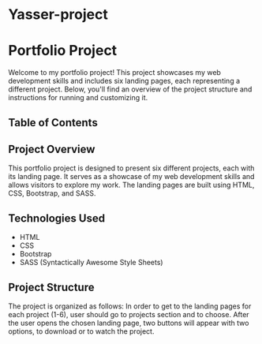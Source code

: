 # Yasser-project
# Portfolio Project

Welcome to my portfolio project! This project showcases my web development skills and includes six landing pages, each representing a different project. Below, you'll find an overview of the project structure and instructions for running and customizing it.

## Table of Contents

## Project Overview
This portfolio project is designed to present six different projects, each with its landing page. It serves as a showcase of my web development skills and allows visitors to explore my work. The landing pages are built using HTML, CSS, Bootstrap, and SASS.

## Technologies Used
- HTML
- CSS
- Bootstrap
- SASS (Syntactically Awesome Style Sheets)

## Project Structure
The project is organized as follows:
In order to get to the landing pages for each project (1-6), user should go to projects section and to choose. 
After the user opens the chosen landing page, two buttons will appear with two options, to download or to watch the project.  


